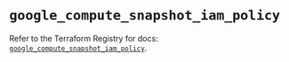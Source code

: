 # `google_compute_snapshot_iam_policy`

Refer to the Terraform Registry for docs: [`google_compute_snapshot_iam_policy`](https://registry.terraform.io/providers/hashicorp/google-beta/6.22.0/docs/resources/google_compute_snapshot_iam_policy).
